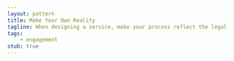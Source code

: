 ```yaml
---
layout: pattern
title: Make Your Own Reality
tagline: When designing a service, make your process reflect the legal rules that you wish existed, instead of those that do. Reality will catch up.
tags:
    - engagement
stub: true
---
```


